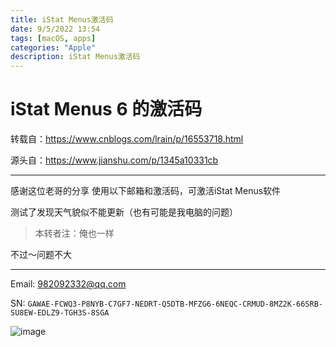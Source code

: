 ```yaml
---
title: iStat Menus激活码
date: 9/5/2022 13:54
tags: [macOS, apps]
categories: "Apple"
description: iStat Menus激活码
---
```


# iStat Menus 6 的激活码

转载自：https://www.cnblogs.com/lrain/p/16553718.html

源头自：https://www.jianshu.com/p/1345a10331cb

------

感谢这位老哥的分享
使用以下邮箱和激活码，可激活iStat Menus软件

测试了发现天气貌似不能更新（也有可能是我电脑的问题）
>
> 本转者注：俺也一样

不过～问题不大

------

Email: 982092332@qq.com

SN: `GAWAE-FCWQ3-P8NYB-C7GF7-NEDRT-Q5DTB-MFZG6-6NEQC-CRMUD-8MZ2K-66SRB-SU8EW-EDLZ9-TGH3S-8SGA`

![image](https://picgo172.oss-cn-qingdao.aliyuncs.com/img/202209051358694.png)

